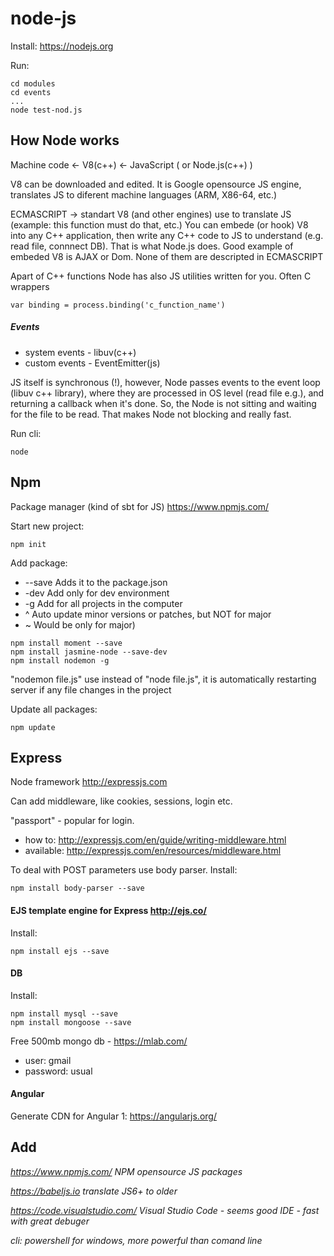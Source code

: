 # node-js

Install:  https://nodejs.org

Run:
```
cd modules
cd events
...
node test-nod.js
```
## How Node works
Machine code <- V8(c++) <- JavaScript ( or Node.js(c++) )

V8 can be downloaded and edited. It is Google opensource JS engine, translates JS to diferent machine languages (ARM, X86-64, etc.)

ECMASCRIPT -> standart V8 (and other engines) use to translate JS (example: this function must do that, etc.)
You can embede (or hook) V8 into any C++ application, then write any C++ code to JS to understand (e.g. read file, connnect DB). That is what Node.js does.
Good example of embeded V8 is AJAX or Dom. None of them are descripted in ECMASCRIPT


Apart of C++ functions Node has also JS utilities written for you. Often C wrappers 
```
var binding = process.binding('c_function_name')
```
##### Events
* system events - libuv(c++)
* custom events - EventEmitter(js)

JS itself is synchronous (!), however, Node passes events to the event loop (libuv c++ library), where they are processed in OS level (read file e.g.), and returning a callback when it's done. So, the Node is not sitting and waiting for the file to be read. That makes Node not blocking and really fast.

Run cli: 
```
node
```
## Npm

Package manager (kind of sbt for JS) https://www.npmjs.com/

Start new project: 
```
npm init
```

Add package: 
* --save Adds it to the package.json
* -dev Add only for dev environment
* -g Add for all projects in the computer
* ^ Auto update minor versions or patches, but NOT for major
* ~ Would be only for major)
```
npm install moment --save
npm install jasmine-node --save-dev
npm install nodemon -g
```
"nodemon file.js" use instead of "node file.js", it is automatically restarting server if any file changes in the project

Update all packages: 
```
npm update
```
## Express
Node framework http://expressjs.com

Can add middleware, like cookies, sessions, login etc.

"passport" - popular for login.

* how to: http://expressjs.com/en/guide/writing-middleware.html
* available: http://expressjs.com/en/resources/middleware.html

To deal with POST parameters use body parser.
Install:
```
npm install body-parser --save
```

#### EJS template engine for Express http://ejs.co/ 
Install:
```
npm install ejs --save
```

#### DB
Install:
```
npm install mysql --save
npm install mongoose --save
```
Free 500mb mongo db - https://mlab.com/
* user: gmail
* password: usual

#### Angular
Generate CDN for Angular 1: https://angularjs.org/

## Add

*https://www.npmjs.com/ NPM opensource JS packages*

*https://babeljs.io translate JS6+ to older*

*https://code.visualstudio.com/ Visual Studio Code - seems good IDE - fast with great debuger*

*cli: powershell for windows, more powerful than comand line*
